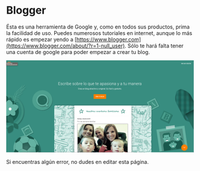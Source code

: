 # Blogger

Ésta es una herramienta de Google y, como en todos sus productos, prima la facilidad de uso. Puedes numerosos tutoriales en internet, aunque lo más rápido es empezar yendo a [https://www.blogger.com](https://www.blogger.com/about/?r=1-null_user). Sólo te hará falta tener una cuenta de google para poder empezar a crear tu blog.

[![Inicio de Blogger](/assets/inicio_blogger.png)](https://www.blogger.com/about/?r=1-null_user)

Si encuentras algún error, no dudes en editar esta página.

